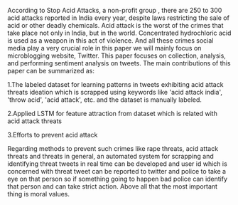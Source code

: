 According to Stop Acid Attacks, a non-profit group , there are 250 to 300 acid attacks reported in India every year, despite laws restricting the sale of acid or other deadly chemicals. Acid attack is the worst of the crimes that take place not only in India, but in the world. Concentrated hydrochloric acid is used as a weapon in this act of violence. And all these crimes social media play a very crucial role in this paper we will mainly focus on microblogging website, Twitter. This paper focuses on collection, analysis, and performing sentiment analysis on tweets.
The main contributions of this paper can be summarized as:

  1.The labeled dataset for learning patterns in tweets exhibiting acid attack threats ideation which is scrapped using      keywords like 'acid attack india', 'throw acid', 'acid attack', etc. and the dataset is manually labeled.

  2.Applied LSTM for feature attraction from dataset which is related with acid attack threats

  3.Efforts to prevent acid attack

Regarding methods to prevent such crimes like rape threats, acid attack threats and threats in general, an automated system for scrapping and identifying threat tweets in real time can be developed and user id which is concerned with threat tweet can be reported to twitter and police to take a eye on that person so if something going to happen bad police can identify that person and can take strict action. Above all that the most important thing is moral values.
